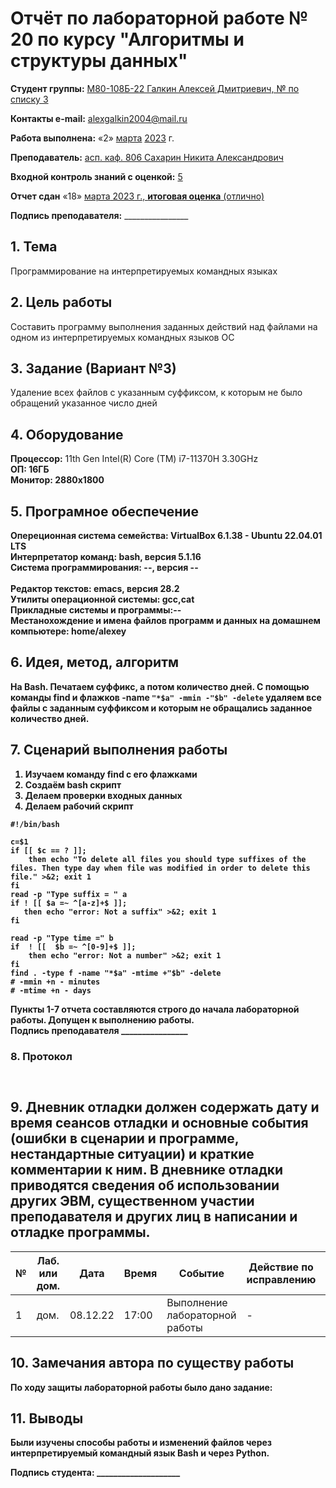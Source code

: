 # **Отчёт по лабораторной работе № 20** по курсу "Алгоритмы и структуры данных"

<b>Студент группы:</b> <ins>М80-108Б-22 Галкин Алексей Дмитриевич, № по списку 3</ins> 

<b>Контакты e-mail:</b> <ins>alexgalkin2004@mail.ru</ins>

<b>Работа выполнена:</b> «2» <ins>марта</ins> <ins>2023</ins> г.

<b>Преподаватель:</b> <ins>асп. каф. 806 Сахарин Никита Александрович</ins>

<b>Входной контроль знаний с оценкой:</b> <ins>5</ins>

<b>Отчет сдан</b> «18» <ins>марта<ins> 2023</ins> г., <b>итоговая оценка</b> <ins> (отлично)</ins>

<b>Подпись преподавателя:</b> ________________  

## 1. Тема
Программирование на интерпретируемых командных языках
## 2. Цель работы
Составить программу выполнения заданных действий над файлами на одном из интерпретируемых командных языков ОС
## 3. Задание (Вариант №3)
Удаление всех файлов с указанным суффиксом, к которым не было обращений указанное число дней 

## 4. Оборудование
<b>Процессор:</b> 11th Gen Intel(R) Core (TM) i7-11370H 3.30GHz<br/>
<b>ОП: 16ГБ <br/>
<b>Монитор: 2880x1800 <br/>
## 5. Програмное обеспечение
<b>Опереционная система семейства: VirtualBox 6.1.38 - Ubuntu 22.04.01 LTS<br/>
<b>Интерпретатор команд:</b> bash, версия 5.1.16<br/>
<b>Система программирования:</b> --, версия --<br/>  
<b>Редактор текстов:</b> emacs, версия **28.2**<br/>
<b>Утилиты операционной системы:</b> gcc,cat<br/>
<b>Прикладные системы и программы:</b>--<br/>
<b>Местанохождение и имена файлов программ и данных на домашнем компьютере:</b> home/alexey<br/>
## 6. Идея, метод, алгоритм   
На Bash.
Печатаем суффикс, а потом количество дней. С помощью команды find и флажков -name ```"*$a" -mmin -"$b" -delete``` удаляем все файлы с заданным суффиксом и которым не обращались заданное количество дней.

## 7. Сценарий выполнения работы
1. Изучаем команду find с его флажками       
2. Создаём bash скрипт      
3. Делаем проверки входных данных    
4. Делаем рабочий скрипт   

```
#!/bin/bash

c=$1
if [[ $c == ? ]];
    then echo "To delete all files you should type suffixes of the files. Then type day when file was modified in order to delete this file." >&2; exit 1
fi
read -p "Type suffix = " a
if ! [[ $a =~ ^[a-z]+$ ]];
   then echo "error: Not a suffix" >&2; exit 1
fi

read -p "Type time =" b
if  ! [[  $b =~ ^[0-9]+$ ]];
    then echo "error: Not a number" >&2; exit 1
fi
find . -type f -name "*$a" -mtime +"$b" -delete
# -mmin +n - minutes
# -mtime +n - days
```

Пункты 1-7 отчета составляются строго до начала лабораторной работы.
Допущен к выполнению работы.  
<b>Подпись преподавателя</b> ________________
### 8. **Протокол**
```


```
## 9. Дневник отладки должен содержать дату и время сеансов отладки и основные события (ошибки в сценарии и программе, нестандартные ситуации) и краткие комментарии к ним. В дневнике отладки приводятся сведения об использовании других ЭВМ, существенном участии преподавателя и других лиц в написании и отладке программы.

| № |  Лаб. или дом. | Дата | Время | Событие | Действие по исправлению | Примечание |
| ------ | ------ | ------ | ------ | ------ | ------ | ------ |
| 1 | дом. | 08.12.22 | 17:00 | Выполнение лабораторной работы | - | - |    
## 10. Замечания автора по существу работы
По ходу защиты лабораторной работы было дано задание:


## 11. Выводы
Были изучены способы работы и изменений файлов через интерпретируемый командный язык Bash и через Python.  

<b>Подпись студента:</b> ____________________
